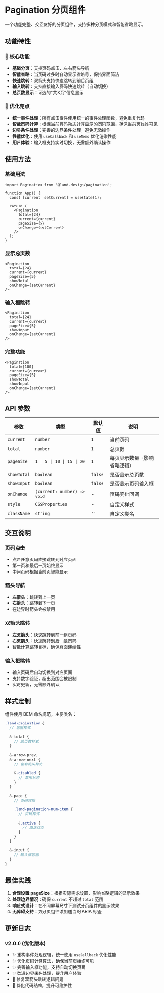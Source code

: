 # Pagination 分页组件

一个功能完整、交互友好的分页组件，支持多种分页模式和智能省略显示。

## 功能特性

### 🎯 核心功能
- **基础分页**：支持页码点击、左右箭头导航
- **智能省略**：当页码过多时自动显示省略号，保持界面简洁
- **快速跳转**：双箭头支持快速跳转到前后页组
- **输入跳转**：支持直接输入页码快速跳转（自动切换）
- **总页数显示**：可选的"共X页"信息显示

### 🚀 优化亮点
- **统一事件处理**：所有点击事件使用统一的事件处理函数，避免重复代码
- **智能页码计算**：根据当前页码动态计算显示的页码范围，确保当前页始终可见
- **边界条件处理**：完善的边界条件处理，避免无效操作
- **性能优化**：使用 `useCallback` 和 `useMemo` 优化渲染性能
- **用户体验**：输入框支持实时切换，无需额外确认操作

## 使用方法

### 基础用法

```tsx
import Pagination from '@land-design/pagination';

function App() {
  const [current, setCurrent] = useState(1);
  
  return (
    <Pagination
      total={24}
      current={current}
      pageSize={5}
      onChange={setCurrent}
    />
  );
}
```

### 显示总页数

```tsx
<Pagination
  total={24}
  current={current}
  pageSize={5}
  showTotal
  onChange={setCurrent}
/>
```

### 输入框跳转

```tsx
<Pagination
  total={24}
  current={current}
  pageSize={5}
  showInput
  onChange={setCurrent}
/>
```

### 完整功能

```tsx
<Pagination
  total={100}
  current={current}
  pageSize={5}
  showTotal
  showInput
  onChange={setCurrent}
/>
```

## API 参数

| 参数 | 类型 | 默认值 | 说明 |
|------|------|--------|------|
| `current` | `number` | `1` | 当前页码 |
| `total` | `number` | `1` | 总页数 |
| `pageSize` | `1 \| 5 \| 10 \| 15 \| 20` | `1` | 每页显示数量（影响省略逻辑） |
| `showTotal` | `boolean` | `false` | 是否显示总页数 |
| `showInput` | `boolean` | `false` | 是否显示页码输入框 |
| `onChange` | `(current: number) => void` | - | 页码变化回调 |
| `style` | `CSSProperties` | - | 自定义样式 |
| `className` | `string` | `''` | 自定义类名 |

## 交互说明

### 页码点击
- 点击任意页码直接跳转到对应页面
- 第一页和最后一页始终显示
- 中间页码根据当前页智能显示

### 箭头导航
- **左箭头**：跳转到上一页
- **右箭头**：跳转到下一页
- 在边界时箭头会被禁用

### 双箭头跳转
- **左双箭头**：快速跳转到前一组页码
- **右双箭头**：快速跳转到后一组页码
- 智能计算跳转目标，确保页面连续性

### 输入框跳转
- 输入页码后自动切换到对应页面
- 支持数字验证，超出范围会被限制
- 实时更新，无需额外确认

## 样式定制

组件使用 BEM 命名规范，主要类名：

```scss
.land-pagination {
  // 容器样式
  
  &-total {
    // 总页数样式
  }
  
  &-arrow-prev,
  &-arrow-next {
    // 左右箭头样式
    
    &.disabled {
      // 禁用状态
    }
  }
  
  &-page {
    // 页码容器
    
    .land-pagination-num-item {
      // 页码样式
      
      &.active {
        // 激活状态
      }
    }
  }
  
  &-input {
    // 输入框容器
  }
}
```

## 最佳实践

1. **合理设置 pageSize**：根据实际需求设置，影响省略逻辑的显示效果
2. **处理边界情况**：确保 `current` 不超过 `total` 范围
3. **响应式设计**：在不同屏幕尺寸下测试分页组件的显示效果
4. **无障碍支持**：为分页组件添加适当的 ARIA 标签

## 更新日志

### v2.0.0 (优化版本)
- ✨ 重构事件处理逻辑，统一使用 `useCallback` 优化性能
- ✨ 优化页码计算算法，确保当前页始终可见
- ✨ 完善输入框功能，支持自动切换页面
- ✨ 改进边界条件处理，提升用户体验
- 🐛 修复双箭头跳转逻辑问题
- 🎨 优化代码结构，提升可维护性 
